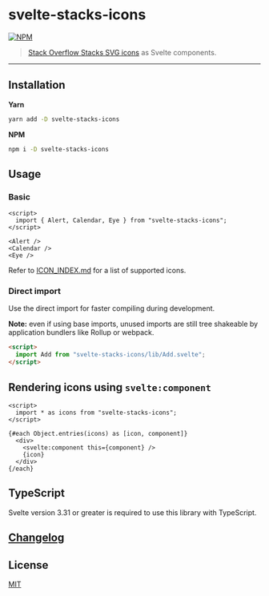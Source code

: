 # svelte-stacks-icons

[![NPM][npm]][npm-url]

> [Stack Overflow Stacks SVG icons](https://github.com/StackExchange/Stacks-Icons) as Svelte components.

<!-- REPO_URL -->

<!-- Try it in the [Svelte REPL](). -->

---

<!-- TOC -->

## Installation

**Yarn**

```bash
yarn add -D svelte-stacks-icons
```

**NPM**

```bash
npm i -D svelte-stacks-icons
```

## Usage

### Basic

```svelte
<script>
  import { Alert, Calendar, Eye } from "svelte-stacks-icons";
</script>

<Alert />
<Calendar />
<Eye />
```

Refer to [ICON_INDEX.md](ICON_INDEX.md) for a list of supported icons.

### Direct import

Use the direct import for faster compiling during development.

**Note:** even if using base imports, unused imports are still tree shakeable by application bundlers like Rollup or webpack.

```html
<script>
  import Add from "svelte-stacks-icons/lib/Add.svelte";
</script>
```

## Rendering icons using `svelte:component`

```svelte
<script>
  import * as icons from "svelte-stacks-icons";
</script>

{#each Object.entries(icons) as [icon, component]}
  <div>
    <svelte:component this={component} />
    {icon}
  </div>
{/each}
```

## TypeScript

Svelte version 3.31 or greater is required to use this library with TypeScript.

## [Changelog](CHANGELOG.md)

## License

[MIT](LICENSE)

[npm]: https://img.shields.io/npm/v/svelte-stacks-icons.svg?color=%23f48225&style=for-the-badge
[npm-url]: https://npmjs.com/package/svelte-stacks-icons
